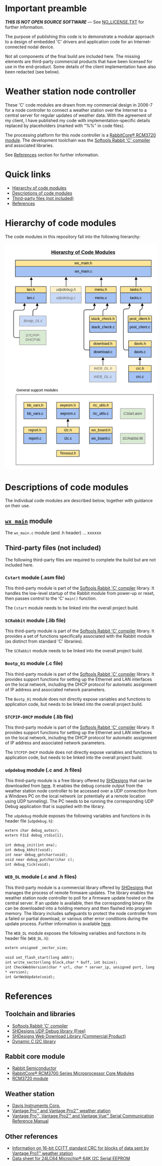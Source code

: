 # Important preamble

***THIS IS NOT OPEN SOURCE SOFTWARE*** ⁠— See [NO_LICENSE.TXT](/NO_LICENSE.TXT) for further information.

The purpose of publishing this code is to demonstrate a modular approach to a design of embedded 'C' drivers and application code for an Internet-connected nodal device.

Not all components of the final build are included here.  The missing elements are third-party commercial products that have been licensed for use in the end-product.  Some details of the client implementation have also been redacted (see below).

# Weather station node controller

These 'C' code modules are drawn from my commercial design in 2006-7 for a node controller to connect a weather station over the Internet to a central server for regular updates of weather data.  With the agreement of my client, I have published my code with implementation-specific details replaced by placeholders (marked with "%%" in code files).

The processing platform for this node controller is a [RabbitCore® RCM3720 module](https://www.digi.com/products/models/20-101-1329).  The development toolchain was the [Softools Rabbit 'C' compiler](https://www.softools.com/scrabbit.htm) and associated libraries.

See [References](/README.md#references) section for further information.

# Quick links

* [Hierarchy of code modules](/README.md#hierarchy-of-code-modules)
* [Descriptions of code modules](/README.md#descriptions-of-code-modules)
* [Third-party files (not included)](/README.md#third-party-files-not-included)
* [References](/README.md#references)

# Hierarchy of code modules

The code modules in this repository fall into the following hierarchy:

![Hierarchy of weather station code modules](/photos/wx-code-hierarchy.png?raw=true "Hierarchy of weather station code modules")

# Descriptions of code modules

The individual code modules are described below, together with guidance on their use.

## [`wx_main`](/code/wx_main.c) module

The `wx_main.c` module (and .h header) ... xxxxxx


## Third-party files (not included)

The following third-party files are required to complete the build but are not included here.

### `Cstart` module (.asm file)

This third-party module is part of the [Softools Rabbit 'C' compiler](https://www.softools.com/scrabbit.htm) library.  It handles the low-level startup of the Rabbit module from power-up or reset, then passes control to the 'C' `main()` function.

The `Cstart` module needs to be linked into the overall project build.

### `SCRabbit` module (.lib file)

This third-party module is part of the [Softools Rabbit 'C' compiler](https://www.softools.com/scrabbit.htm) library.  It provides a set of functions specifically associated with the Rabbit module (as distinct from standard 'C' libraries).

The `SCRabbit` module needs to be linked into the overall project build.

### `Bootp_01` module (.c file)

This third-party module is part of the [Softools Rabbit 'C' compiler](https://www.softools.com/scrabbit.htm) library.  It provides support functions for setting up the Ethernet and LAN interfaces on the local network, including the DHCP protocol for automatic assignment of IP address and associated network parameters.

The `Bootp_01` module does not directly expose variables and functions to application code, but needs to be linked into the overall project build.

### `STCPIP-DHCP` module (.lib file)

This third-party module is part of the [Softools Rabbit 'C' compiler](https://www.softools.com/scrabbit.htm) library.  It provides support functions for setting up the Ethernet and LAN interfaces on the local network, including the DHCP protocol for automatic assignment of IP address and associated network parameters.

The `STCPIP-DHCP` module does not directly expose variables and functions to application code, but needs to be linked into the overall project build.

### `udpdebug` module (.c and .h files)

This third-party module is a free library offered by [SHDesigns](https://www.shdesigns.org) that can be downloaded from [here](https://www.shdesigns.org/rabbit/udpdebug.shtml).  It enables the debug console output from the weather station node controller to be accessed over a UDP connection from a Windows PC on the local network (or potentially at a remote location using UDP tunneling).  The PC needs to be running the corresponding UDP Debug application that is supplied with the library.

The `udpdebug` module exposes the following variables and functions in its header file (`udpdebug.h`):

    extern char debug_autocr;
    extern FILE debug_stdio[1];
    
    int debug_init(int ena);
    int debug_kbhit(void);
    int near debug_getchar(void);
    void near debug_putchar(char c);
    int debug_tick(void);

### `WEB_DL` module (.c and .h files)

This third-party module is a commercial library offered by [SHDesigns](https://www.shdesigns.org) that manages the process of remote firmware updates.  The library enables the weather station node controller to poll for a firmware update hosted on the central server.  If an update is available, then the corresponding binary file can be downloaded into a holding memory and then flashed into program memory.  The library includes safeguards to protect the node controller from a failed or partial download, or various other error conditions during  the update process.  Further information is available [here](https://www.shdesigns.org/rabbit/resident.shtml).

The `WEB_DL` module exposes the following variables and functions in its header file (`WEB_DL.h`):

    extern unsigned _sector_size;
    
    void set_flash_start(long addr);
    int write_sector(long block,char * buff, int bsize);
    int CheckWebVersion(char * url, char * server_ip, unsigned port, long * version);
    int GetWebUpdate(void);

# References

## Toolchain and libraries

* [Softools Rabbit 'C' compiler](https://www.softools.com/scrabbit.htm)
* [SHDesigns UDP Debug library (Free)](https://www.shdesigns.org/rabbit/udpdebug.shtml)
* [SHDesigns Web Download Library (Commercial Product)](https://www.shdesigns.org/rabbit/resident.shtml)
* [Dynamic C I2C library](https://ftp1.digi.com/support/documentation/0220061_b.pdf)

## Rabbit core module

* [Rabbit Semiconductor](https://en.wikipedia.org/wiki/Rabbit_Semiconductor)
* [RabbitCore® RCM3700 Series Microprocessor Core Modules](https://www.digi.com/products/embedded-systems/system-on-modules/rcm3700)
* [RCM3720 module](https://www.digi.com/products/models/20-101-1329)

## Weather station

* [Davis Instruments Corp.](https://www.davisinstruments.com)
* [Vantage Pro™ and Vantage Pro2™ weather station](https://www.davisinstruments.com/solution/vantage-pro2/)
* [Vantage Pro™, Vantage Pro2™ and Vantage Vue™ Serial Communication Reference Manual](https://www.davisinstruments.com/support/weather/download/VantageSerialProtocolDocs_v261.pdf)

## Other references

* [Information on 16-bit CCITT standard CRC for blocks of data sent by Vantage Pro1™ weather station](http://srecord.sourceforge.net/crc16-ccitt.html)
* [Data sheet for 24LC64 Microchip® 64K I2C Serial EEPROM](http://ww1.microchip.com/downloads/en/devicedoc/21189f.pdf)
